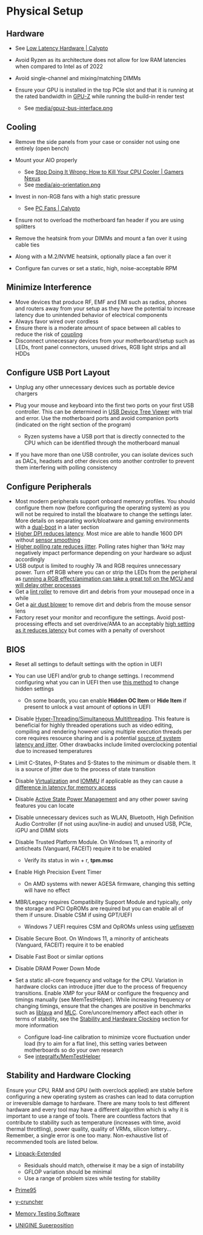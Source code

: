 # Physical Setup

## Hardware

- See [Low Latency Hardware | Calypto](https://docs.google.com/document/d/1c2-lUJq74wuYK1WrA_bIvgb89dUN0sj8-hO3vqmrau4/edit)

- Avoid Ryzen as its architecture does not allow for low RAM latencies when compared to Intel as of 2022

- Avoid single-channel and mixing/matching DIMMs

- Ensure your GPU is installed in the top PCIe slot and that it is running at the rated bandwidth in [GPU-Z](https://www.techpowerup.com/gpuz) while running the build-in render test

    - See [media/gpuz-bus-interface.png](../media/gpuz-bus-interface.png)

## Cooling

- Remove the side panels from your case or consider not using one entirely (open bench)

- Mount your AIO properly

    - See [Stop Doing It Wrong: How to Kill Your CPU Cooler | Gamers Nexus](https://www.youtube.com/watch?v=BbGomv195sk)
    - See [media/aio-orientation.png](../media/aio-orientation.png)

- Invest in non-RGB fans with a high static pressure

    - See [PC Fans | Calypto](https://docs.google.com/spreadsheets/d/1AydYHI_M6ov9a3OgVuYXhLEGps0J55LniH9htAHy2wU/edit#gid=0)

- Ensure not to overload the motherboard fan header if you are using splitters

- Remove the heatsink from your DIMMs and mount a fan over it using cable ties

- Along with a M.2/NVME heatsink, optionally place a fan over it

- Configure fan curves or set a static, high, noise-acceptable RPM

## Minimize Interference

- Move devices that produce RF, EMF and EMI such as radios, phones and routers away from your setup as they have the potential to increase latency due to unintended behavior of electrical components
- Always favor wired over cordless
- Ensure there is a moderate amount of space between all cables to reduce the risk of [coupling](https://en.wikipedia.org/wiki/Coupling_(electronics))
- Disconnect unnecessary devices from your motherboard/setup such as LEDs, front panel connectors, unused drives, RGB light strips and all HDDs

## Configure USB Port Layout

- Unplug any other unnecessary devices such as portable device chargers

- Plug your mouse and keyboard into the first two ports on your first USB controller. This can be determined in [USB Device Tree Viewer](https://www.uwe-sieber.de/usbtreeview_e.html#download) with trial and error. Use the motherboard ports and avoid companion ports (indicated on the right section of the program)

    - Ryzen systems have a USB port that is directly connected to the CPU which can be identified through the motherboard manual

- If you have more than one USB controller, you can isolate devices such as DACs, headsets and other devices onto another controller to prevent them interfering with polling consistency

## Configure Peripherals

- Most modern peripherals support onboard memory profiles. You should configure them now (before configuring the operating system) as you will not be required to install the bloatware to change the settings later. More details on separating work/bloatware and gaming environments with a [dual-boot](https://en.wikipedia.org/wiki/Multi-booting) in a later section
- [Higher DPI reduces latency](https://www.youtube.com/watch?v=6AoRfv9W110). Most mice are able to handle 1600 DPI without [sensor smoothing](https://www.reddit.com/r/MouseReview/comments/5haxn4/sensor_smoothing)
- [Higher polling rate reduces jitter](https://www.youtube.com/watch?app=desktop&v=djCLZ6qEVuA). Polling rates higher than 1kHz may negatively impact performance depending on your hardware so adjust accordingly
- USB output is limited to roughly 7A and RGB requires unnecessary power. Turn off RGB where you can or strip the LEDs from the peripheral as [running a RGB effect/animation can take a great toll on the MCU and will delay other processes](https://blog.wooting.nl/what-influences-keyboard-speed)
- Get a [lint roller](https://www.ikea.com/gb/en/p/baestis-lint-roller-grey-90425626) to remove dirt and debris from your mousepad once in a while
- Get a [air dust blower](https://www.amazon.co.uk/s?k=air+dust+blower) to remove dirt and debris from the mouse sensor lens
- Factory reset your monitor and reconfigure the settings. Avoid post-processing effects and set overdrive/AMA to an acceptably [high setting as it reduces latency](https://twitter.com/CaIypto/status/1464236780190851078) but comes with a penalty of overshoot

## BIOS

- Reset all settings to default settings with the option in UEFI

- You can use UEFI and/or grub to change settings. I recommend configuring what you can in UEFI then use [this method](https://github.com/BoringBoredom/UEFI-Editor) to change hidden settings

    - On some boards, you can enable **Hidden OC Item** or **Hide Item** if present to unlock a vast amount of options in UEFI

- Disable [Hyper-Threading/Simultaneous Multithreading](https://en.wikipedia.org/wiki/Hyper-threading). This feature is beneficial for highly threaded operations such as video editing, compiling and rendering however using multiple execution threads per core requires resource sharing and is a potential [source of system latency and jitter](https://www.intel.com/content/www/us/en/developer/articles/technical/optimizing-computer-applications-for-latency-part-1-configuring-the-hardware.html). Other drawbacks include limited overclocking potential due to increased temperatures

- Limit C-States, P-States and S-States to the minimum or disable them. It is a source of jitter due to the process of state transition

- Disable [Virtualization](https://en.wikipedia.org/wiki/Desktop_virtualization) and [IOMMU](https://en.wikipedia.org/wiki/Input%E2%80%93output_memory_management_unit) if applicable as they can cause a [difference in latency for memory access](https://developer.amd.com/wordpress/media/2013/12/PerformanceTuningGuidelinesforLowLatencyResponse.pdf)

- Disable [Active State Power Management](https://en.wikipedia.org/wiki/Active_State_Power_Management) and any other power saving features you can locate

- Disable unnecessary devices such as WLAN, Bluetooth, High Definition Audio Controller (if not using aux/line-in audio) and unused USB, PCIe, iGPU and DIMM slots

- Disable Trusted Platform Module. On Windows 11, a minority of anticheats (Vanguard, FACEIT) require it to be enabled

    - Verify its status in win + r, **tpm.msc**

- Enable High Precision Event Timer

    - On AMD systems with newer AGESA firmware, changing this setting will have no effect

- MBR/Legacy requires Compatibility Support Module and typically, only the storage and PCI OpROMs are required but you can enable all of them if unsure. Disable CSM if using GPT/UEFI

    - Windows 7 UEFI requires CSM and OpROMs unless using [uefiseven](https://github.com/manatails/uefiseven)

- Disable Secure Boot. On Windows 11, a minority of anticheats (Vanguard, FACEIT) require it to be enabled

- Disable Fast Boot or similar options

- Disable DRAM Power Down Mode

- Set a static all-core frequency and voltage for the CPU. Variation in hardware clocks can introduce jitter due to the process of frequency transitions. Enable XMP for your RAM or configure the frequency and timings manually (see MemTestHelper). While increasing frequency or changing timings, ensure that the changes are positive in benchmarks such as [liblava](https://github.com/liblava/liblava) and [MLC](https://www.intel.com/content/www/us/en/developer/articles/tool/intelr-memory-latency-checker.html). Core/uncore/memory affect each other in terms of stability, see the [Stability and Hardware Clocking](#stability-and-hardware-clocking) section for more information

    - Configure load-line calibration to minimize vcore fluctuation under load (try to aim for a flat line), this setting varies between motherboards so do your own research
    - See [integralfx/MemTestHelper](https://github.com/integralfx/MemTestHelper/blob/oc-guide/DDR4%20OC%20Guide.md)

## Stability and Hardware Clocking

Ensure your CPU, RAM and GPU (with overclock applied) are stable before configuring a new operating system as crashes can lead to data corruption or irreversible damage to hardware. There are many tools to test different hardware and every tool may have a different algorithm which is why it is important to use a range of tools. There are countless factors that contribute to stability such as temperature (increases with time, avoid thermal throttling), power quality, quality of VRMs, silicon lottery... Remember, a single error is one too many. Non-exhaustive list of recommended tools are listed below.

- [Linpack-Extended](https://github.com/BoringBoredom/Linpack-Extended)

    - Residuals should match, otherwise it may be a sign of instability
    - GFLOP variation should be minimal 
    - Use a range of problem sizes while testing for stability

- [Prime95](https://www.mersenne.org/download)

- [y-cruncher](http://www.numberworld.org/y-cruncher)

- [Memory Testing Software](https://github.com/integralfx/MemTestHelper/blob/oc-guide/DDR4%20OC%20Guide.md#memory-testing-software)

- [UNIGINE Superposition](https://benchmark.unigine.com/superposition)
